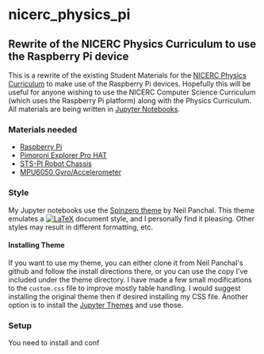 # nicerc_physics_pi
## Rewrite of the NICERC Physics Curriculum to use the Raspberry Pi device

This is a rewrite of the existing Student Materials for the [NICERC Physics Curriculum](https://nicerc.org/) to make use of the Raspberry Pi devices. Hopefully this will be useful for anyone wishing to use the NICERC Computer Science Curriculum (which uses the Raspberry Pi platform) along with the Physics Curriculum. All materials are being written in [Jupyter Notebooks](http://jupyter.org/).

### Materials needed

* [Raspberry Pi](https://www.raspberrypi.org/)
* [Pimoroni Explorer Pro HAT](https://shop.pimoroni.com/products/explorer-hat)
* [STS-PI Robot Chassis](https://shop.pimoroni.com/products/sts-pi)
* [MPU6050 Gyro/Accelerometer](https://www.amazon.com/MPU-6050-MPU6050-Accelerometer-Gyroscope-Converter/dp/B008BOPN40/ref=sr_1_2?ie=UTF8&qid=1530192890&sr=8-2&keywords=MPU6050)

### Style

My Jupyter notebooks use the [Spinzero theme](https://github.com/neilpanchal/spinzero-jupyter-theme) by Neil Panchal. This theme emulates a <a href="https://www.codecogs.com/eqnedit.php?latex=LaTeX" target="_blank"><img src="https://latex.codecogs.com/gif.latex?LaTeX" title="LaTeX" /></a> document style, and I personally find it pleasing. Other styles may result in different formatting, etc.

#### Installing Theme

If you want to use my theme, you can either clone it from Neil Panchal's github and follow the install directions there, or you can use the copy I've included under the theme directory. I have made a few small modifications to the `custom.css` file to improve mostly table handling. I would suggest installing the original theme then if desired installing my CSS file. Another option is to install the [Jupyter Themes](https://github.com/dunovank/jupyter-themes) and use those.
 
### Setup

You need to install and conf